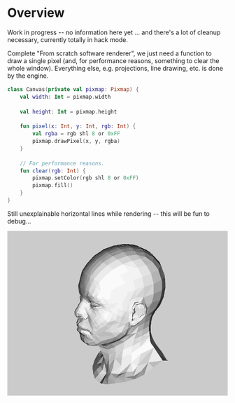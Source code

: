 # Overview

Work in progress -- no information here yet ... and there's a lot of cleanup necessary, currently totally in hack mode.

Complete "From scratch software renderer", we just need a function to draw a single pixel (and, for performance reasons, something to clear the whole window). Everything else, e.g. projections, line drawing, etc. is done by the engine.

```kotlin
class Canvas(private val pixmap: Pixmap) {
    val width: Int = pixmap.width

    val height: Int = pixmap.height

    fun pixel(x: Int, y: Int, rgb: Int) {
        val rgba = rgb shl 8 or 0xFF
        pixmap.drawPixel(x, y, rgba)
    }

    // For performance reasons.
    fun clear(rgb: Int) {
        pixmap.setColor(rgb shl 8 or 0xFF)
        pixmap.fill()
    }
}
```

Still unexplainable horizontal lines while rendering -- this will be fun to debug...

![Current progress](animation.gif)